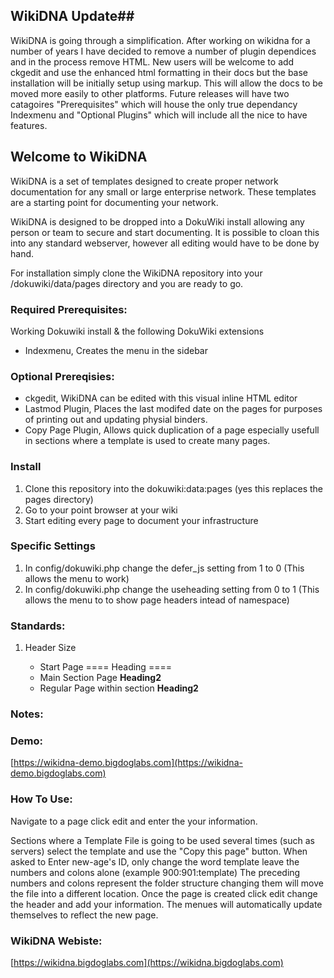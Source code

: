 ## WikiDNA Update##

WikiDNA is going through a simplification.  After working on wikidna for a number of years I have decided to remove a number of plugin dependices and in the process remove HTML.  New users will be welcome to add ckgedit and use the enhanced html formatting in their docs but the base installation will be initially setup using markup.  This will allow the docs to be moved more easily to other platforms.  Future releases will have two catagoires "Prerequisites" which will house the only true dependancy Indexmenu and "Optional Plugins" which will include all the nice to have features.

## Welcome to WikiDNA

WikiDNA is a set of templates designed to create proper network documentation for any small or large enterprise network.  These templates are a starting point for documenting your network.  

WikiDNA is designed to be dropped into a DokuWiki install allowing any person or team to secure and start documenting.  It is possible to cloan this into any standard webserver, however all editing would have to be done by hand.

For installation simply clone the WikiDNA repository into your /dokuwiki/data/pages directory and you are ready to go.

### Required Prerequisites:
Working Dokuwiki install & the following DokuWiki extensions
  - Indexmenu, Creates the menu in the sidebar

### Optional Prereqisies:
  - ckgedit, WikiDNA can be edited with this visual inline HTML editor
  - Lastmod Plugin, Places the last modifed date on the pages for purposes of printing out and updating physial binders.
  - Copy Page Plugin, Allows quick duplication of a page especially usefull in sections where a template is used to create many pages.


### Install
1. Clone this repository into the dokuwiki:data:pages (yes this replaces the pages directory)
2. Go to your point browser at your wiki
3. Start editing every page to document your infrastructure

### Specific Settings
1.  In config/dokuwiki.php change the defer_js setting from 1 to 0 (This allows the menu to work)
2.  In config/dokuwiki.php change the useheading setting from 0 to 1 (This allows the menu to to show page headers intead of namespace)

### Standards:
1. Header Size
	
	- Start Page ==== Heading ====
	- Main Section Page **Heading2**	
	- Regular Page within section **Heading2**
  
### Notes:


### Demo:
[https://wikidna-demo.bigdoglabs.com](https://wikidna-demo.bigdoglabs.com)

### How To Use:
Navigate to a page click edit and enter the your information.

Sections where a Template File is going to be used several times (such as servers) select the template and use the "Copy this page" button.  When asked to Enter new-age's ID, only change the word template leave the numbers and colons alone (example 900:901:template) The preceding numbers and colons represent the folder structure changing them will move the file into a different location.  Once the page is created click edit change the header and add your information.  The menues will automatically update themselves to reflect the new page.

### WikiDNA Webiste:
[https://wikidna.bigdoglabs.com](https://wikidna.bigdoglabs.com)